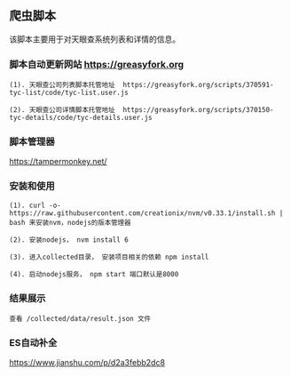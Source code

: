## 爬虫脚本
该脚本主要用于对天眼查系统列表和详情的信息。

### 脚本自动更新网站 https://greasyfork.org
    (1). 天眼查公司列表脚本托管地址  https://greasyfork.org/scripts/370591-tyc-list/code/tyc-list.user.js
    
    (2). 天眼查公司详情脚本托管地址  https://greasyfork.org/scripts/370150-tyc-details/code/tyc-details.user.js

### 脚本管理器
https://tampermonkey.net/


### 安装和使用
    (1). curl -o- https://raw.githubusercontent.com/creationix/nvm/v0.33.1/install.sh | bash 来安装nvm，nodejs的版本管理器

    (2). 安装nodejs， nvm install 6

    (3). 进入collected目录， 安装项目相关的依赖 npm install

    (4). 启动nodejs服务， npm start 端口默认是8000

### 结果展示
    查看 /collected/data/result.json 文件
    
### ES自动补全
https://www.jianshu.com/p/d2a3febb2dc8
